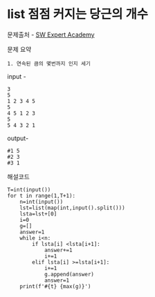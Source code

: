 # list 점점 커지는 당근의 개수

문제출처 - [SW Expert Academy](https://swexpertacademy.com/main/talk/solvingClub/problemView.do?solveclubId=AXsHTyBaqJgDFARX&contestProbId=AW_nY2m6OLADFARY&probBoxId=AXstUdj67bMDFARW&type=USER&problemBoxTitle=20210809_List1실습&problemBoxCnt=11)

문제 요약 

 	1. 연속된 큼의 몇번까지 인지 세기

input - 

```
3
5
1 2 3 4 5
5
4 5 1 2 3
5
5 4 3 2 1
```

output-

```
#1 5
#2 3
#3 1
```

해설코드 

```
T=int(input())
for t in range(1,T+1):
    n=int(input())
    lst=list(map(int,input().split()))
    lsta=lst+[0]
    i=0
    g=[]
    answer=1
    while i<n:
        if lsta[i] <lsta[i+1]:
            answer+=1
            i+=1
        elif lsta[i] >=lsta[i+1]:
            i+=1
            g.append(answer)
            answer=1
    print(f'#{t} {max(g)}')

```

